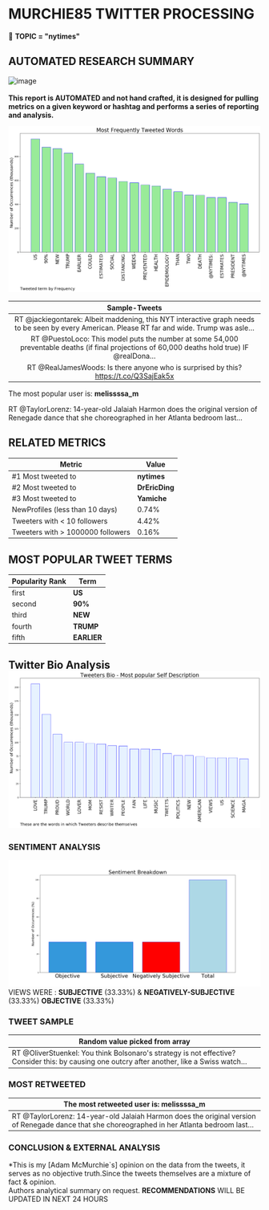 # MURCHIE85 TWITTER PROCESSING 
&#x1F34E; **TOPIC = "nytimes"**

## AUTOMATED RESEARCH SUMMARY

![image](https://marketingplatform.google.com/about/static/images/gmp/analytics-smb-benefit.jpg)
<br></br>
<b> This report is AUTOMATED and not hand crafted, it is designed for pulling metrics on a given keyword or hashtag and performs a series of reporting and analysis.</b>



![image](TWEETS.png)



|                **Sample-Tweets**        |
| :-------------: |
| RT @jackiegontarek: Albeit maddening, this NYT interactive graph needs to be seen by every American. Please RT far and wide. Trump was asle… |
| RT @PuestoLoco: This model puts the number at some 54,000 preventable deaths (if final projections of 60,000 deaths hold true) IF @realDona… |
| RT @RealJamesWoods: Is there anyone who is surprised by this?  https://t.co/Q3SajEak5x |

The most popular user is: **melissssa_m**
<div class="alert alert-block alert-danger"> RT @TaylorLorenz: 14-year-old Jalaiah Harmon does the original version of Renegade dance that she choreographed in her Atlanta bedroom last…</div>

## RELATED METRICS<br>
| Metric | Value |
| ------------- | ------------- |
| #1 Most tweeted to  | **nytimes** |
| #2 Most tweeted to  | **DrEricDing** |
| #3 Most tweeted to  | **Yamiche** |
| NewProfiles (less than 10 days) | 0.74%  |
| Tweeters with < 10 followers  | 4.42%|
| Tweeters with > 1000000 followers  | 0.16%  |



## MOST POPULAR TWEET TERMS 


| Popularity Rank  | Term |
| ------------- | ------------- |
| first  | **US**  |
| second  | **90%**  |
| third  | **NEW** |
| fourth  | **TRUMP**  |
| fifth  | **EARLIER**  |


## Twitter Bio Analysis![image](BIO.png)
### SENTIMENT ANALYSIS
![image](sentiment.png)
VIEWS WERE : **SUBJECTIVE**  (33.33%) & **NEGATIVELY-SUBJECTIVE** (33.33%) **OBJECTIVE** (33.33%)

### TWEET SAMPLE 
| Random value picked from array |
| ------------- |
|RT @OliverStuenkel: You think Bolsonaro's strategy is not effective? Consider this: by causing one outcry after another, like a Swiss watch… |

### MOST RETWEETED 

| The most retweeted user is: **melissssa_m**  |
| ------------- |
| RT @TaylorLorenz: 14-year-old Jalaiah Harmon does the original version of Renegade dance that she choreographed in her Atlanta bedroom last… |

### CONCLUSION & EXTERNAL ANALYSIS

*This is my [Adam McMurchie`s] opinion on the data from the tweets, it serves as no objective truth.Since the tweets themselves are a mixture of fact & opinion.<br>
Authors analytical summary on request.
**RECOMMENDATIONS** WILL BE UPDATED IN NEXT  24 HOURS <br>